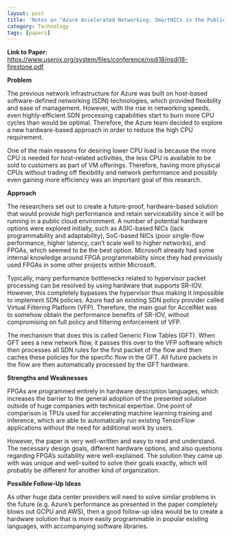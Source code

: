 ```yaml
---
layout: post
title: 'Notes on "Azure Accelerated Networking: SmartNICs in the Public Cloud"'
category: Technology
tags: [papers]
---
```


**Link to Paper:** <https://www.usenix.org/system/files/conference/nsdi18/nsdi18-firestone.pdf>

**Problem**

The previous network infrastructure for Azure was built on host-based software-defined networking (SDN) technologies, which provided flexibility and ease of management. However, with the rise in networking speeds, even highly-efficient SDN processing capabilities start to burn more CPU cycles than would be optimal. Therefore, the Azure team decided to explore a new hardware-based approach in order to reduce the high CPU requirement.

One of the main reasons for desiring lower CPU load is because the more CPU is needed for host-related activities, the less CPU is available to be sold to customers as part of VM offerings. Therefore, having more physical CPUs without trading off flexibility and network performance and possibly even gaining more efficiency was an important goal of this research.

**Approach**

The researchers set out to create a future-proof, hardware-based solution that would provide high performance and retain serviceability since it will be running in a public cloud environment. A number of potential hardware options were explored initially, such as ASIC-based NICs (lack programmability and adaptability), SoC-based NICs (poor single-flow performance, higher latency, can’t scale well to higher networks), and FPGAs, which seemed to be the best option. Microsoft already had some internal knowledge around FPGA programmability since they had previously used FPGAs in some other projects within Microsoft.

Typically, many performance bottlenecks related to hypervisor packet processing can be resolved by using hardware that supports SR-IOV. However, this completely bypasses the hypervisor thus making it impossible to implement SDN policies. Azure had an existing SDN policy provider called Virtual Filtering Platform (VFP). Therefore, the main goal for AccelNet was to somehow obtain the performance benefits of SR-IOV, without compromising on full policy and filtering enforcement of VFP.

The mechanism that does this is called Generic Flow Tables (GFT). When GFT sees a new network flow, it passes this over to the VFP software which then processes all SDN rules for the first packet of the flow and then caches these policies for the specific flow in the GFT. All future packets in the flow are then automatically processed by the GFT hardware.

**Strengths and Weaknesses**

FPGAs are programmed entirely in hardware description languages, which increases the barrier to the general adoption of the presented solution outside of huge companies with technical expertise. One point of comparison is TPUs used for accelerating machine learning training and inference, which are able to automatically run existing TensorFlow applications without the need for additional work by users.

However, the paper is very well-written and easy to read and understand. The necessary design goals, different hardware options, and also questions regarding FPGA’s suitability were well-explained. The solution they came up with was unique and well-suited to solve their goals exactly, which will probably be different for another kind of organization.

**Possible Follow-Up Ideas**

As other huge data center providers will need to solve similar problems in the future (e.g. Azure’s performance as presented in the paper completely blows out GCPU and AWS), then a good follow-up idea would be to create a hardware solution that is more easily programmable in popular existing languages, with accompanying software libraries.
